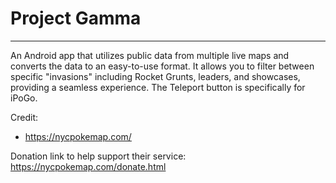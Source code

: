 # Project Gamma

---

An Android app that utilizes public data from multiple live maps and converts the data to an easy-to-use format. It allows you to filter between specific "invasions" including Rocket Grunts, leaders, and showcases, providing a seamless experience.
The Teleport button is specifically for iPoGo.

Credit:
- https://nycpokemap.com/

Donation link to help support their service: https://nycpokemap.com/donate.html



